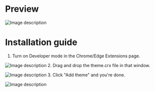 # Preview

![Image description](https://raw.githubusercontent.com/erayrafet/Black-Pixel-Theme-for-Google-Chrome-and-Microsoft-Edge/master/Preview.png)


# Installation guide

1. Turn on Developer mode in the Chrome/Edge Extensions page.

![Image description](https://raw.githubusercontent.com/erayrafet/Black-Pixel-Theme-for-Google-Chrome-and-Microsoft-Edge/master/Installation%20guide.png)
2. Drag and drop the theme.crx file in that window.

![Image description](https://raw.githubusercontent.com/erayrafet/Black-Pixel-Theme-for-Google-Chrome-and-Microsoft-Edge/master/Installation%20guide%20-%202.png)
3. Click "Add theme" and you're done.

![Image description](https://raw.githubusercontent.com/erayrafet/Black-Pixel-Theme-for-Google-Chrome-and-Microsoft-Edge/master/Installation%20guide%20-%203.png)

